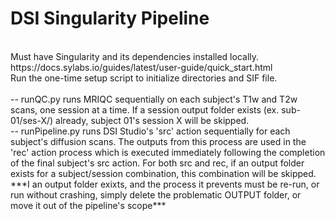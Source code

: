 # DSI Singularity Pipeline
<br/>
Must have Singularity and its dependencies installed locally.
<br/>
https://docs.sylabs.io/guides/latest/user-guide/quick_start.html
<br/>
Run the one-time setup script to initialize directories and SIF file.
<br/>
<br/>
-- runQC.py runs MRIQC sequentially on each subject's T1w and T2w scans, one session at a time. If a session output folder exists (ex. sub-01/ses-X/) already, subject 01's session X will be skipped.
<br/>
-- runPipeline.py runs DSI Studio's 'src' action sequentially for each subject's diffusion scans. The outputs from this process are used in the 'rec' action process which is executed immediately following the completion of the final subject's src action. For both src and rec, if an output folder exists for a subject/session combination, this combination will be skipped.
<br/>
***I an output folder exixts, and the process it prevents must be re-run, or run without crashing, simply delete the problematic OUTPUT folder, or move it out of the pipeline's scope***